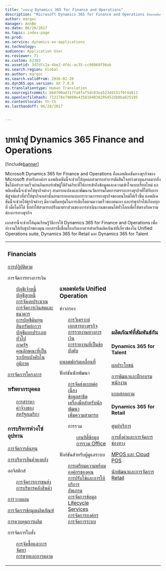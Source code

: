 ```yaml
---
title: "บทนำสู่ Dynamics 365 for Finance and Operations"
description: "Microsoft Dynamics 365 for Finance and Operations คือแอพลิเคชันทางธุรกิจของ Microsoft สำหรับองค์กร เพจนี้จะช่วยคุณในการเรียนรู้และเริ่มต้นการใช้งานผลิตภัณฑ์"
author: margoc
manager: AnnBe
ms.date: 06/20/2017
ms.topic: index-page
ms.prod: 
ms.service: dynamics-ax-applications
ms.technology: 
audience: Application User
ms.reviewer: 71
ms.custom: 62303
ms.assetid: 3d7dfc2a-4be2-4fdc-ac35-cc96868f56ab
ms.search.region: Global
ms.author: margoc
ms.search.validFrom: 2016-02-28
ms.dyn365.ops.version: AX 7.0.0
ms.translationtype: Human Translation
ms.sourcegitcommit: bb0700ad317fa8faf5dc83ea523dd151f0f4a811
ms.openlocfilehash: 713178e79000e4358104038295452db0ba025195
ms.contentlocale: th-th
ms.lasthandoff: 06/28/2017


---
```

# <a name="introduction-to-dynamics-365-finance-and-operations"></a>บทนำสู่ Dynamics 365 Finance and Operations

[!include[banner](includes/banner.md)]

Microsoft Dynamics 365 for Finance and Operations คือแอพลิเคชันทางธุรกิจของ Microsoft สำหรับองค์กร แอพลิเคชันนี้จะช่วยให้บุคคลสามารถทำการตัดสินใจอย่างชาญฉลาดมากยิ่งขึ้นได้อย่างรวดเร็วผ่านอินเทอร์เฟซผู้ใช้อัจฉริยะที่ให้การเข้าถึงข้อมูลและความเข้าใจแบบเรียลไทม์ แอพลิเคชันนี้จะช่วยให้ธุรกิจต่างๆ สามารถแปลงและพัฒนานวัตกรรมโดยการตรรกะทางธุรกิจที่ได้รับการพิสูจน์แล้วที่ทำให้ธุรกิจเหล่านั้นสามารถออกแบบกระบวนการทางธุรกิจของตนใหม่ได้เร็วขึ้น แอพลิเคชันนี้จะช่วยให้ธุรกิจต่างๆ มีความยืดหยุ่นในการเติบโตตามความเร็วของตนเอง และทำธุรกิจได้เกือบทุกที่ เมื่อใดก็ได้ ซึ่งทำให้สามารถปรับมาตราส่วนของการดำเนินงานของตนได้ทั่วโลกเพื่อให้ตรงกับความต้องการทางธุรกิจ 

เอกสารนี้จะช่วยให้คุณเรียนรู้วิธีการใช้ Dynamics 365 for Finance and Operations เพื่อทำงานให้กับธุรกิจของคุณ เอกสารนี้เชื่อมโยงกับเอกสารสำหรับผลิตภัณฑ์ที่เกี่ยวข้องใน Unified Operations suite, Dynamics 365 for Retail และ Dynamics 365 for Talent 

<table>
<colgroup>
<col width="33%" />
<col width="33%" />
<col width="33%" />
</colgroup>
<tbody>
<tr class="odd">
<td><h3>Financials</h3>
<p><a href="../financials/general-ledger/audit-policy-rules">การปฏิบัติตาม</a></p>
<p>การจัดการทางการเงิน</p>
<ul style="list-style-type:none">
<li><a href="../financials/accounts-payable/accounts-payable">บัญชีเจ้าหนี้</a></li>
<li><a href="../financials/accounts-receivable/accounts-receivable">บัญชีลูกหนี้</a></li>
<li><a href="../financials/budgeting/budgeting-overview">การจัดงบประมาณ</a></li>
<li><a href="../financials/cash-bank-management/cash-bank-management">การจัดการเงินสดและธนาคาร</a></li>
<li><a href="../financials/cost-accounting/cost-accounting-home-page">การบัญชีต้นทุน</a></li>
<li><a href="../financials/fixed-assets/fixed-assets">สินทรัพย์ถาวร</a></li>
<li><a href="../financials/general-ledger/general-ledger">บัญชีแยกประเภททั่วไป</a></li>
<li><a href="../financials/public-sector/public-sector-functionality">ภาครัฐ</a></li>
<li><a href="../dev-itpro/lcs-solutions/country-region">คุณลักษณะที่เป็นระเบียบบังคับในภูมิภาค</a></li></ul>
<p><a href="../financials/project-management/overview-project-management-accounting">การจัดการโครงการ</a></p>
<H3>ทรัพยากรบุคคล</h3>
  <ul style="list-style-type:none">
<li><a href="hr/manage-recruiting-process">การสรรหา</a></li>
<li><a href="hr/localizations/noam-usa-payroll">ค่าจ้างของสหรัฐอเมริกา</a></li>
</ul>
<h3>การบริหารห่วงโซ่อุปทาน</h3>
<p><a href="../supply-chain/cost-management/costing-sheets">การจัดการต้นทุน</a></p>
<p><a href="../supply-chain/inventory/inventory-locations">การบริหารสินค้าคงคลัง</a></p>
<p>ลอจิสติกส์</p>
<ul style="list-style-type:none"><li><a href="../supply-chain/transportation/transportation-management-overview">การจัดการการขนส่ง</a></li>
<li><a href="../supply-chain/warehousing/warehouse-configuration">การบริหารคลังสินค้า</a></li></ul>
<p><a href="../supply-chain/master-planning/master-plans">การวางแผน</a></p>
  <p><a href="../supply-chain/pim/set-up-maintain-product-configuration-model">การจัดการข้อมูลผลิตภัณฑ์</a></p>
  <p><a href="../supply-chain/production-control/create-production-orders">การควบคุมการผลิต</a></p>
<p>การจัดการใบสั่ง</p>
  <ul style="list-style-type:none"><li><a href="../supply-chain/procurement/procurement-sourcing-overview">การจัดซื้อและการจัดหา</a></li>
  <li><a href="../supply-chain/sales-marketing/overview-sales-marketing">การขายและการตลาด</a></li></ul>
</td>
<td>
<h3>แพลตฟอร์ม Unified Operation</h3>
<p>ข่าวกรอง</p>
<ul style="list-style-type:none"><li><a href="../dev-itpro/analytics/analytics">การวิเคราะห์</a></li>
 <li><a href="../dev-itpro/analytics/document-reporting-services">เอกสารทางธุรกิจ</a></li>
<li><a href="../dev-itpro/analytics/financial-reporting-intro">การรายงานทางการเงิน</a></li>
<li><a href="../dev-itpro/analytics/general-electronic-reporting">การรายงานที่เป็นข้อบังคับ</a></li></ul>

<p><a href="../dev-itpro/mobile-apps/mobile-platform">แพลตฟอร์มเคลื่อนที่</a></p>

 <p>ฟังก์ชันนักพัฒนา</p>
<ul style="list-style-type:none">
<li><a href="../dev-itpro/dev-tools/continuous-delivery-home-page">การจัดส่งแบบต่อเนื่อง</a></li>
<li><a href="../dev-itpro/get-started/demo-data">ข้อมูลสาธิต</a></li>
<li><a href="../dev-itpro/dev-tools/developer-home-page">เครื่องมือสำหรับนักพัฒนา</a></li>
<li><a href="../dev-itpro/extensibility/customize-model-elements-extensions">เพิ่มความสามารถ</a></li>
<li><p>การรวม</p>
<ul style="list-style-type:none"><li><a href="../dev-itpro/data-entities/data-entities">เอนทิตี้ข้อมูล</a></li>
<li><a href="../dev-itpro/office-integration/office-integration">การรวม Office</a></li></ul></li></ul>

<p>ฟังก์ชันสำหรับผู้ดูแลระบบ<p>
<ul style="list-style-type:none">
<li><a href="../fin-and-ops/get-started/onboarding-home">การเตรียมความพร้อมองค์กรของคุณ</a></li>
<li><a href="../dev-itpro/deployment/deploy-demo-environment">การปรับใช้และการให้บริการ</a></li>
<li><a href="../dev-itpro/migration-upgrade/upgrade-home-page">อัพเกรด</a></li>
<li><a href="../dev-itpro/data-entities/data-management-integration-data-entity">การจัดการข้อมูล</a></li>
<li><a href="../dev-itpro/lifecycle-services/lcs">Lifecycle Services</a></li>
<li><a href="../fin-and-ops/organization-administration/organization-administration-home-page">การจัดการองค์กร</a></li>
<li><a href="../dev-itpro/sysadmin/system-administration-home-page">การจัดการระบบ</a></li>
</ul>
</td>
<td>
<h3>ผลิตภัณฑ์ที่สัมพันธ์กัน</h3>
<h4>Dynamics 365 for Talent</h4>
<p><a href="../talent/manage-benefit-program">ผลประโยชน์</a></p>
<p><a href="../talent/performance-management-overview">การพัฒนาและฝึกอบรมพนักงาน</a></p>
<p><a href="../talent/questionnaires">แบบสอบถาม</a></p>

<h4>Dynamics 365 for Retail</h4>
<p><a href="../retail/call-center-functionality">ศูนย์บริการ</p>
<p><a href="../retail/define-maintain-retail-channels">การตั้งค่าและการจัดการช่องทาง</p>
<p><a href="../retail/retail-peripherals-overview">MPOS และ Cloud POS</p>
<p><a href="../retail/dev-itpro/dev-retail-home-page">นักพัฒนาและการจัดการ Retail</p>

</td>
</tr>

</tbody>
</table>

